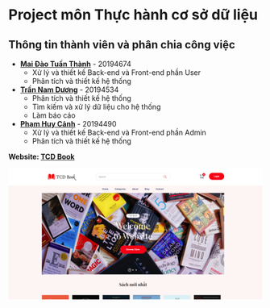 
# Project môn Thực hành cơ sở dữ liệu
## Thông tin thành viên và phân chia công việc
* **[Mai Đào Tuấn Thành](https://www.facebook.com/profile.php?id=100034572791259)** - 20194674
	* Xử lý và thiết kế Back-end và Front-end phần User
	* Phân tích và thiết kế hệ thống 
* **[Trần Nam Dương](https://www.facebook.com/trannadudiaz)** - 20194534
	* Phân tích và thiết kế hệ thống
	* Tìm kiếm và xử lý dữ liệu cho hệ thống
	* Làm báo cáo
* **[Phạm Huy Cảnh](https://www.facebook.com/canh29)** - 20194490
	* Xử lý và thiết kế Back-end và Front-end phần Admin
	* Phân tích và thiết kế hệ thống

 **Website: [TCD Book](https://www.tcdbook.studio)**

 ![](/assets/photos/PR.png) 
